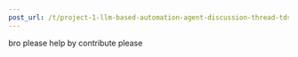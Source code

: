 ```yaml
---
post_url: /t/project-1-llm-based-automation-agent-discussion-thread-tds-jan-2025/164277/549
---
```

bro please help by contribute please